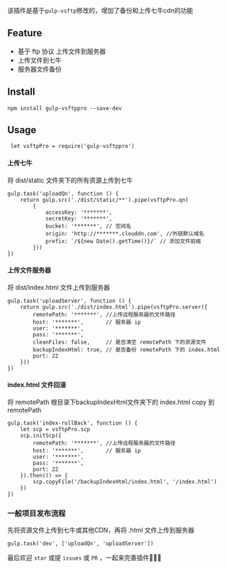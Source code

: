 该插件是基于`gulp-vsftp`修改的，增加了备份和上传七牛cdn的功能

## Feature

   - 基于 ftp 协议 上传文件到服务器
   - 上传文件到七牛
   - 服务器文件备份


## Install
```
npm install gulp-vsftppro --save-dev
```

## Usage
```
 let vsftpPro = require('gulp-vsftppro')
```

#### 上传七牛

将 dist/static 文件夹下的所有资源上传到七牛


```
gulp.task('uploadQn', function () {
    return gulp.src('./dist/static/**').pipe(vsftpPro.qn(
        {
            accessKey: '*******',
            secretKey: '*******',
            bucket: '*******', // 空间名
            origin: 'http://*******.clouddn.com', //外链默认域名
            prefix: `/${new Date().getTime()}/` // 添加文件前缀
        }))
})
```

#### 上传文件服务器

将 dist/index.html 文件上传到服务器

```
gulp.task('uploadServer', function () {
    return gulp.src('./dist/index.html').pipe(vsftpPro.server({
        remotePath: '*******', //上传远程服务器的文件路径
        host: '*******',       // 服务器 ip
        user: '*******',
        pass: '*******',
        cleanFiles: false,     // 是否清空 remotePath 下的资源文件
        backupIndexHtml: true, // 是否备份 remotePath 下的 index.html
        port: 22
    }))
})
```

#### index.html 文件回滚

将 remotePath 根目录下backupIndexHtml文件夹下的 index.html copy 到 remotePath

```
gulp.task('index-rollBack', function () {
    let scp = vsftpPro.scp
    scp.initScp({
        remotePath: '*******', //上传远程服务器的文件路径
        host: '*******',       // 服务器 ip
        user: '*******',
        pass: '*******',
        port: 22
    }).then(() => {
        scp.copyFile('/backupIndexHtml/index.html', '/index.html')
    })
})
```

### 一般项目发布流程

先将资源文件上传到七牛或其他CDN，再将 .html 文件上传到服务器

```
gulp.task('dev', ['uploadQn', 'uploadServer'])
```

最后欢迎 `star` 或提 `issues` 或 `PR` ，一起来完善插件👏👏👏